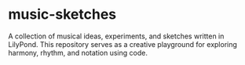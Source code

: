 # music-sketches
A collection of musical ideas, experiments, and sketches written in LilyPond. This repository serves as a creative playground for exploring harmony, rhythm, and notation using code.
